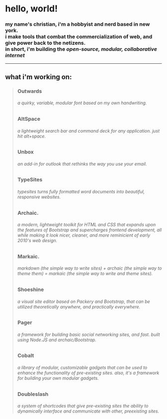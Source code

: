 # hello, world!
### my name's christian, i'm a hobbyist and nerd based in new york. <br> i make tools that combat the commercialization of web, and give power back to the netizens. <br> in short, i'm building the *open-source, modular, collaborative internet*

***

## what i'm working on:
> ### Outwards
> ###### a quirky, variable, modular font based on my own handwriting.
>
> ### AltSpace
> ###### a lightweight search bar and command deck for any application. just hit alt+space.
>
> ### Unbox
> ###### an add-in for outlook that rethinks the way you use your email.
>
> ### TypeSites
> ###### typesites turns fully formatted word documents into beautiful, responsive websites.
>
> ### Archaic.
> ###### a modern, lightweight toolkit for HTML and CSS that expands upon the features of Bootstrap and supercharges frontend development, all while making it look nicer, cleaner, and more reminicient of early 2010's web design.
>
> ### Markaic.
> ###### markdown (the simple way to write sites) + archaic (the simple way to theme them) = markaic (the simple way to write and theme sites).
>
> ### Shoeshine
> ###### a visual site editor based on Packery and Bootstrap, that can be utilized theoretically anywhere, and practically everywhere.
>
> ### Pager
> ###### a framework for building basic social networking sites, and fast. built using Node.JS and archaic/Bootstrap.
>
> ### Cobalt
> ###### a library of modular, customizable gadgets that can be used to enhance the functionality of pre-existing sites. also, it's a framework for building your own modular gadgets.
>
> ### Doubleslash
> ###### a system of shortcodes that give pre-existing sites the ability to dynamically interface and communicate with other, preexisting sites.
